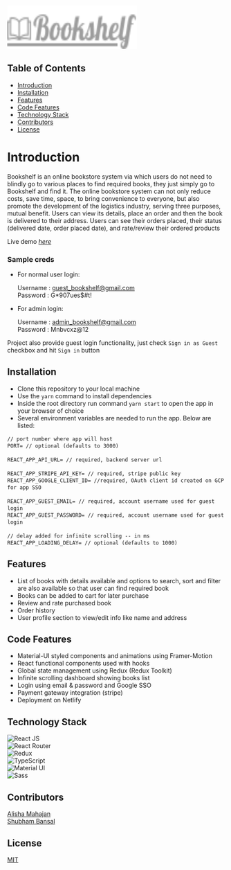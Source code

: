 <img src="./src/assets/bookshelf-logo.svg" alt="Bookshelf" width="300" height="100">

## Table of Contents

- [Introduction](#introduction)
- [Installation](#installation)
- [Features](#features)
- [Code Features](#code-features)
- [Technology Stack](#technology-stack)
- [Contributors](#contributors)
- [License](#license)
  
# Introduction

Bookshelf is an online bookstore system via which users do not need to blindly go to various places to find required books, they just simply go to Bookshelf and find it. The online bookstore system can not only reduce costs, save time, space, to bring convenience to everyone, but also promote the development of the logistics industry, serving three purposes, mutual benefit. Users can view its details, place an order and then the book is delivered to their address. Users can see their orders placed, their status (delivered date, order placed date), and rate/review their ordered products

Live demo [_here_](https://n11-bookshelf.netlify.app/)

### Sample creds

- For normal user login:  

    Username : guest_bookshelf@gmail.com \
    Password : G*907ues$#t!

- For admin login:

    Username : admin_bookshelf@gmail.com \
    Password : Mnbvcxz@12

Project also provide guest login functionality, just check `Sign in as Guest` checkbox and hit `Sign in` button
## Installation

- Clone this repository to your local machine
- Use the `yarn` command to install dependencies
- Inside the root directory run command `yarn start` to open the app in your browser of choice
- Several environment variables are needed to run the app. Below are listed:

```plaintext
// port number where app will host
PORT= // optional (defaults to 3000)

REACT_APP_API_URL= // required, backend server url

REACT_APP_STRIPE_API_KEY= // required, stripe public key
REACT_APP_GOOGLE_CLIENT_ID= //required, OAuth client id created on GCP for app SSO

REACT_APP_GUEST_EMAIL= // required, account username used for guest login
REACT_APP_GUEST_PASSWORD= // required, account username used for guest login

// delay added for infinite scrolling -- in ms
REACT_APP_LOADING_DELAY= // optional (defaults to 1000)

```

## Features

- List of books with details available and options to search, sort and filter are also available so that user can find required book
- Books can be added to cart for later purchase
- Review and rate purchased book
- Order history
- User profile section to view/edit info like name and address

## Code Features

- Material-UI styled components and animations using Framer-Motion
- React functional components used with hooks
- Global state management using Redux (Redux Toolkit)
- Infinite scrolling dashboard showing books list
- Login using email & password and Google SSO
- Payment gateway integration (stripe)
- Deployment on Netlify

## Technology Stack

![React JS](https://img.shields.io/badge/React-20232A?style=for-the-badge&logo=react&logoColor=61DAFB)\
![React Router](https://img.shields.io/badge/React_Router-CA4245?style=for-the-badge&logo=react-router&logoColor=white)\
![Redux](https://img.shields.io/badge/redux-%23593d88.svg?style=for-the-badge&logo=redux&logoColor=white)\
![TypeScript](https://img.shields.io/badge/typescript-%23007ACC.svg?style=for-the-badge&logo=typescript&logoColor=white)\
![Material UI](https://img.shields.io/badge/Material--UI-0081CB?style=for-the-badge&logo=material-ui&logoColor=white)\
![Sass](https://img.shields.io/badge/SASS-hotpink.svg?style=for-the-badge&logo=SASS&logoColor=white)
## Contributors

<a href="https://github.com/Alisha-Mahajan">Alisha Mahajan</a>\
<a href="https://github.com/SVB-knowmywork">Shubham Bansal</a>

## License

[MIT](/LICENSE)